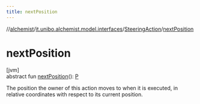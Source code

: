 ```yaml
---
title: nextPosition
---
```

//[alchemist](../../../index.html)/[it.unibo.alchemist.model.interfaces](../index.html)/[SteeringAction](index.html)/[nextPosition](next-position.html)



# nextPosition



[jvm]\
abstract fun [nextPosition](next-position.html)(): [P](index.html)



The position the owner of this action moves to when it is executed, in relative coordinates with respect to its current position.




